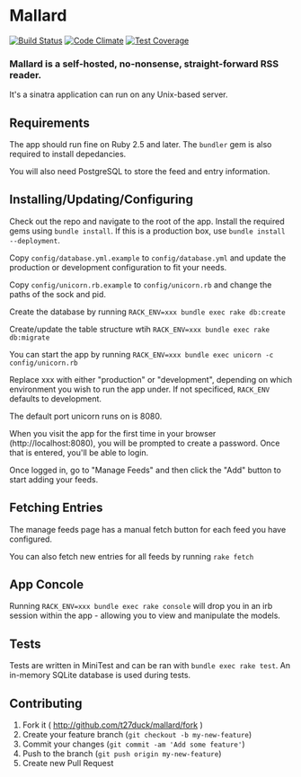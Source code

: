 Mallard
=======

[![Build Status](https://travis-ci.org/t27duck/mallard.svg?branch=master)](https://travis-ci.org/t27duck/mallard)
[![Code Climate](https://codeclimate.com/github/t27duck/mallard/badges/gpa.svg)](https://codeclimate.com/github/t27duck/mallard)
[![Test Coverage](https://codeclimate.com/github/t27duck/mallard/badges/coverage.svg)](https://codeclimate.com/github/t27duck/mallard)

### Mallard is a self-hosted, no-nonsense, straight-forward RSS reader.

It's a sinatra application can run on any Unix-based server.

## Requirements

The app should run fine on Ruby 2.5 and later. The `bundler` gem is also required to install depedancies.

You will also need PostgreSQL to store the feed and entry information.

## Installing/Updating/Configuring

Check out the repo and navigate to the root of the app. Install the required gems using `bundle install`. If this is a production box, use `bundle install --deployment`.

Copy `config/database.yml.example` to `config/database.yml` and update the production or development configuration to fit your needs.

Copy `config/unicorn.rb.example` to `config/unicorn.rb` and change the paths of the sock and pid.

Create the database by running `RACK_ENV=xxx bundle exec rake db:create`

Create/update the table structure wtih `RACK_ENV=xxx bundle exec rake db:migrate`

You can start the app by running `RACK_ENV=xxx bundle exec unicorn -c config/unicorn.rb`

Replace xxx with either "production" or "development", depending on which environment you wish to run the app under. If not specificed, `RACK_ENV` defaults to development.

The default port unicorn runs on is 8080.

When you visit the app for the first time in your browser (http://localhost:8080), you will be prompted to create a password. Once that is entered, you'll be able to login.

Once logged in, go to "Manage Feeds" and then click the "Add" button to start adding your feeds.

## Fetching Entries

The manage feeds page has a manual fetch button for each feed you have configured.

You can also fetch new entries for all feeds by running `rake fetch`

## App Concole

Running `RACK_ENV=xxx bundle exec rake console` will drop you in an irb session within the app - allowing you to view and manipulate the models.

## Tests

Tests are written in MiniTest and can be ran with `bundle exec rake test`. An in-memory SQLite database is used during tests.

## Contributing

1. Fork it ( http://github.com/t27duck/mallard/fork )
2. Create your feature branch (`git checkout -b my-new-feature`)
3. Commit your changes (`git commit -am 'Add some feature'`)
4. Push to the branch (`git push origin my-new-feature`)
5. Create new Pull Request
